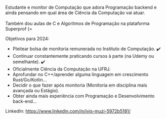 Estudante e monitor de Computação que adora Programação backend e ainda pensando em qual área de Ciência da Computação vai atuar.<br><br>
Também dou aulas de C e Algoritmos de Programação na plataforma Superprof (=

Objetivos para 2024:

- Pleitear bolsa de monitoria remunerada no Instituto de Computação. ✔️
- Continuar constantemente praticando cursos à parte (na Udemy ou semelhante). ✔️
- Oficialmente Ciência da Computação na UFRJ.
- Aprofundar no C++/aprender alguma linguagem em crescimento Rust/Go/Kotlin...
- Decidir o que fazer após monitoria (Monitoria em disciplina mais avançada ou Estágio).
- Obter ainda mais experiência com Programação e Desenvolvimento back-end...

LinkedIn: https://www.linkedin.com/in/ivis-muzi-5972b5181/
